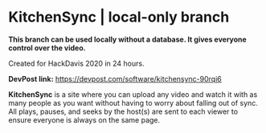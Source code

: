 # KitchenSync | local-only branch

**This branch can be used locally without a database. It gives everyone control over the video.**

Created for HackDavis 2020 in 24 hours.

**DevPost link:** <https://devpost.com/software/kitchensync-90rqi6>

**KitchenSync** is a site where you can upload any video and watch it with as many people as you want without having to worry about falling out of sync. All plays, pauses, and seeks by the host(s) are sent to each viewer to ensure everyone is always on the same page.
